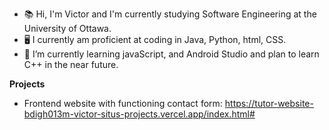 - 📚 Hi, I'm Victor and I'm currently studying Software Engineering at the University of Ottawa.
- 🖥️ I currently am proficient at coding in Java, Python, html, CSS.
- 🌱 I’m currently learning javaScript, and Android Studio and plan to learn C++ in the near future.



<strong>Projects</strong>
- Frontend website with functioning contact form: https://tutor-website-bdigh013m-victor-situs-projects.vercel.app/index.html#

<!---
victorksitu/victorksitu is a ✨ special ✨ repository because its `README.md` (this file) appears on your GitHub profile.
You can click the Preview link to take a look at your changes.
--->

